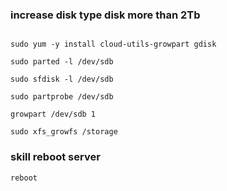 ### increase disk type disk more than 2Tb
```

sudo yum -y install cloud-utils-growpart gdisk

sudo parted -l /dev/sdb

sudo sfdisk -l /dev/sdb

sudo partprobe /dev/sdb

growpart /dev/sdb 1

sudo xfs_growfs /storage

```
### skill reboot server
```
reboot
```
